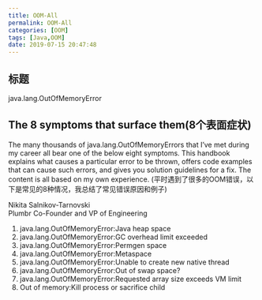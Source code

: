 ```yaml
---
title: OOM-All
permalink: OOM-All
categories: [OOM]
tags: [Java,OOM]
date: 2019-07-15 20:47:48
---
```


## 标题
java.lang.OutOfMemoryError

## The 8 symptoms that surface them(8个表面症状)

The many thousands of java.lang.OutOfMemoryErrors that I’ve met during my career all bear one of the below eight symptoms. This handbook explains what causes a particular error to be thrown, offers code examples that can cause such errors, and gives you solution guidelines for a fix. The content is all based on my own experience.
(平时遇到了很多的OOM错误，以下是常见的8种情况，我总结了常见错误原因和例子)

Nikita Salnikov-Tarnovski  
Plumbr Co-Founder and VP of Engineering

1. java.lang.OutOfMemoryError:Java heap space
2. java.lang.OutOfMemoryError:GC overhead limit exceeded
3. java.lang.OutOfMemoryError:Permgen space
4. java.lang.OutOfMemoryError:Metaspace
5. java.lang.OutOfMemoryError:Unable to create new native thread
6. java.lang.OutOfMemoryError:Out of swap space?
7. java.lang.OutOfMemoryError:Requested array size exceeds VM limit
8. Out of memory:Kill process or sacrifice child